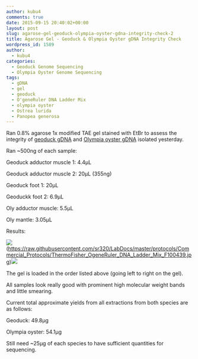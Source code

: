 ```yaml
---
author: kubu4
comments: true
date: 2015-09-15 20:40:02+00:00
layout: post
slug: agarose-gel-geoduck-olympia-oyster-gdna-integrity-check-2
title: Agarose Gel - Geoduck & Olympia Oyster gDNA Integrity Check
wordpress_id: 1589
author:
  - kubu4
categories:
  - Geoduck Genome Sequencing
  - Olympia Oyster Genome Sequencing
tags:
  - gDNA
  - gel
  - geoduck
  - O'geneRuler DNA Ladder Mix
  - olympia oyster
  - Ostrea lurida
  - Panopea generosa
---
```


Ran 0.8% agarose 1x modified TAE gel stained with EtBr to assess the integrity of [geoduck gDNA](2015/09/14/genomic-dna-isolation-geoduck-adductor-muscle-foot-2.html) and [Olympia oyster gDNA](2015/09/14/genomic-dna-isolation-olympia-oyster-adductor-musle-mantle-2.html) isolated yesterday.

Ran ~500ng of each sample:

Geoduck adductor muscle 1: 4.4μL

Geoduck adductor muscle 2: 20μL (355ng)

Geoduck foot 1: 20μL

Geoduckk foot 2: 6.9μL

Oly adductor muscle: 5.5μL

Oly mantle: 3.05μL

Results:



![](https://raw.githubusercontent.com/sr320/LabDocs/master/protocols/Commercial_Protocols/ThermoFisher_OgeneRuler_DNA_Ladder_Mix_F100439.jpg)(https://raw.githubusercontent.com/sr320/LabDocs/master/protocols/Commercial_Protocols/ThermoFisher_OgeneRuler_DNA_Ladder_Mix_F100439.jpg)[![](http://eagle.fish.washington.edu/Arabidopsis/20150915_gel_oly_geoduck_gDNA.jpg)](http://eagle.fish.washington.edu/Arabidopsis/20150915_gel_oly_geoduck_gDNA.jpg)







The gel is loaded in the order listed above (going left to right on the gel).

All samples look really good with prominent high molecular weight bands and little smearing.

Current total approximate yields from all extractions from both species are as follows:

Geoduck: 49.8μg

Olympia oyster: 54.1μg

Still need ~25μg of each species to have sufficient quantities for sequencing.
